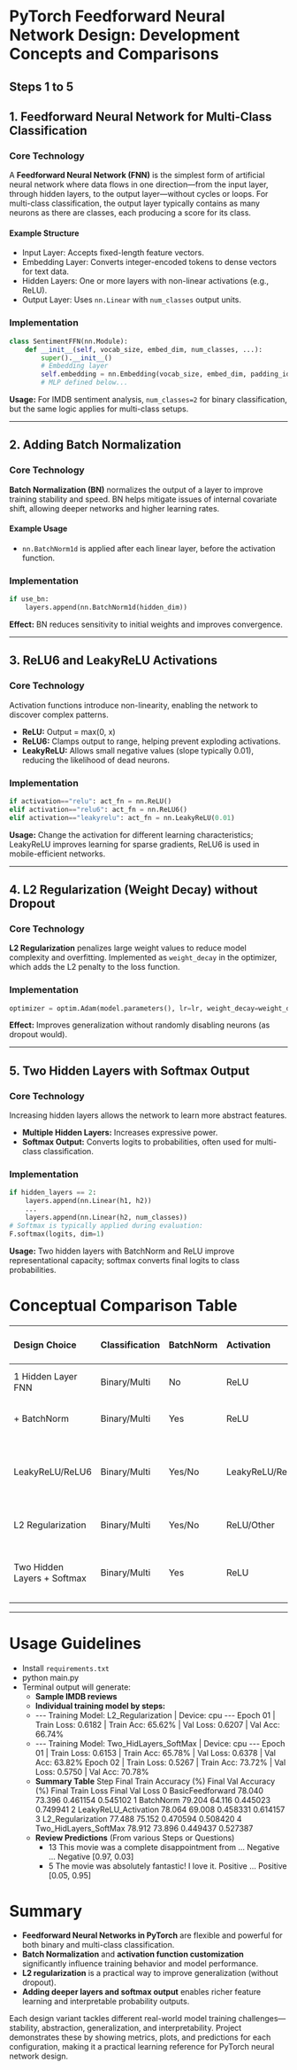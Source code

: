 # PyTorch Feedforward Neural Network Design: Development Concepts and Comparisons

## Steps 1 to 5

## 1. Feedforward Neural Network for Multi-Class Classification

### Core Technology

A **Feedforward Neural Network (FNN)** is the simplest form of artificial neural network where data flows in one direction—from the input layer, through hidden layers, to the output layer—without cycles or loops. For multi-class classification, the output layer typically contains as many neurons as there are classes, each producing a score for its class.

#### Example Structure

- Input Layer: Accepts fixed-length feature vectors.
- Embedding Layer: Converts integer-encoded tokens to dense vectors for text data.
- Hidden Layers: One or more layers with non-linear activations (e.g., ReLU).
- Output Layer: Uses `nn.Linear` with `num_classes` output units.


### Implementation

```python
class SentimentFFN(nn.Module):
    def __init__(self, vocab_size, embed_dim, num_classes, ...):
        super().__init__()
        # Embedding layer
        self.embedding = nn.Embedding(vocab_size, embed_dim, padding_idx=0)
        # MLP defined below...
```

**Usage:** For IMDB sentiment analysis, `num_classes=2` for binary classification, but the same logic applies for multi-class setups.

***

## 2. Adding Batch Normalization

### Core Technology

**Batch Normalization (BN)** normalizes the output of a layer to improve training stability and speed. BN helps mitigate issues of internal covariate shift, allowing deeper networks and higher learning rates.

#### Example Usage

- `nn.BatchNorm1d` is applied after each linear layer, before the activation function.


### Implementation

```python
if use_bn:
    layers.append(nn.BatchNorm1d(hidden_dim))
```

**Effect:** BN reduces sensitivity to initial weights and improves convergence.

***

## 3. ReLU6 and LeakyReLU Activations

### Core Technology

Activation functions introduce non-linearity, enabling the network to discover complex patterns.

- **ReLU:** Output = max(0, x)
- **ReLU6:** Clamps output to  range, helping prevent exploding activations.
- **LeakyReLU:** Allows small negative values (slope typically 0.01), reducing the likelihood of dead neurons.


### Implementation

```python
if activation=="relu": act_fn = nn.ReLU()
elif activation=="relu6": act_fn = nn.ReLU6()
elif activation=="leakyrelu": act_fn = nn.LeakyReLU(0.01)
```

**Usage:** Change the activation for different learning characteristics; LeakyReLU improves learning for sparse gradients, ReLU6 is used in mobile-efficient networks.

***

## 4. L2 Regularization (Weight Decay) without Dropout

### Core Technology

**L2 Regularization** penalizes large weight values to reduce model complexity and overfitting. Implemented as `weight_decay` in the optimizer, which adds the L2 penalty to the loss function.

### Implementation

```python
optimizer = optim.Adam(model.parameters(), lr=lr, weight_decay=weight_decay)
```

**Effect:** Improves generalization without randomly disabling neurons (as dropout would).

***

## 5. Two Hidden Layers with Softmax Output

### Core Technology

Increasing hidden layers allows the network to learn more abstract features.

- **Multiple Hidden Layers:** Increases expressive power.
- **Softmax Output:** Converts logits to probabilities, often used for multi-class classification.


### Implementation

```python
if hidden_layers == 2:
    layers.append(nn.Linear(h1, h2))
    ...
    layers.append(nn.Linear(h2, num_classes))
# Softmax is typically applied during evaluation:
F.softmax(logits, dim=1)
```

**Usage:** Two hidden layers with BatchNorm and ReLU improve representational capacity; softmax converts final logits to class probabilities.

# Conceptual Comparison Table

| Design Choice | Classification | BatchNorm | Activation | Regularization | Layers \& Output | Typical Impact |
| :-- | :-- | :-- | :-- | :-- | :-- | :-- |
| 1 Hidden Layer FNN | Binary/Multi | No | ReLU | None | 1 hidden, logits | Fast, baseline accuracy |
| + BatchNorm | Binary/Multi | Yes | ReLU | None | 1 hidden, logits | More stable, better convergence |
| LeakyReLU/ReLU6 | Binary/Multi | Yes/No | LeakyReLU/ReLU6 | None | 1 hidden, logits | Improved learning for sparse gradients or bounded activations |
| L2 Regularization | Binary/Multi | Yes/No | ReLU/Other | L2 | 1 hidden, logits | Less overfit, better generalization |
| Two Hidden Layers + Softmax | Binary/Multi | Yes | ReLU | None | 2 hidden, softmax | Improved feature abstraction, probability outputs |


***
# Usage Guidelines
- Install `requirements.txt`
- python main.py
- Terminal output will generate:
  - **Sample IMDB reviews**
  - **Individual training model by steps:**
  - --- Training Model: L2_Regularization | Device: cpu ---
            Epoch 01 | Train Loss: 0.6182 | Train Acc: 65.62% | Val Loss: 0.6207 | Val Acc: 66.74%
  - --- Training Model: Two_HidLayers_SoftMax | Device: cpu ---
            Epoch 01 | Train Loss: 0.6153 | Train Acc: 65.78% | Val Loss: 0.6378 | Val Acc: 63.82%
            Epoch 02 | Train Loss: 0.5267 | Train Acc: 73.72% | Val Loss: 0.5750 | Val Acc: 70.78%
  - **Summary Table**
                    Step  Final Train Accuracy (%)  Final Val Accuracy (%)  Final Train Loss  Final Val Loss
0       BasicFeedforward                    78.040                  73.396          0.461154        0.545102
1              BatchNorm                    79.204                  64.116          0.445023        0.749941
2   LeakyReLU_Activation                    78.064                  69.008          0.458331        0.614157
3      L2_Regularization                    77.488                  75.152          0.470594        0.508420
4  Two_HidLayers_SoftMax                    78.912                  73.896          0.449437        0.527387
  - **Review Predictions** (From various Steps or Questions)
    - 13  This movie was a complete disappointment from ...              Negative  ...                   Negative               [0.97, 0.03]
    - 5      The movie was absolutely fantastic! I love it.              Positive  ...                   Positive               [0.05, 0.95]

# Summary

- **Feedforward Neural Networks in PyTorch** are flexible and powerful for both binary and multi-class classification.
- **Batch Normalization** and **activation function customization** significantly influence training behavior and model performance.
- **L2 regularization** is a practical way to improve generalization (without dropout).
- **Adding deeper layers and softmax output** enables richer feature learning and interpretable probability outputs.

Each design variant tackles different real-world model training challenges—stability, abstraction, generalization, and interpretability. Project demonstrates these by showing metrics, plots, and predictions for each configuration, making it a practical learning reference for PyTorch neural network design.
